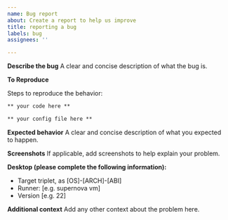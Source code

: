 ```yaml
---
name: Bug report
about: Create a report to help us improve
title: reporting a bug
labels: bug
assignees: ''

---
```


**Describe the bug**
A clear and concise description of what the bug is.

**To Reproduce**


Steps to reproduce the behavior: 
```md
** your code here **
```

```md
** your config file here **
```

**Expected behavior**
A clear and concise description of what you expected to happen.

**Screenshots**
If applicable, add screenshots to help explain your problem.

**Desktop (please complete the following information):**
 - Target triplet, as [OS]-[ARCH]-[ABI]
 - Runner: [e.g. supernova vm]
 - Version [e.g. 22]

**Additional context**
Add any other context about the problem here.
